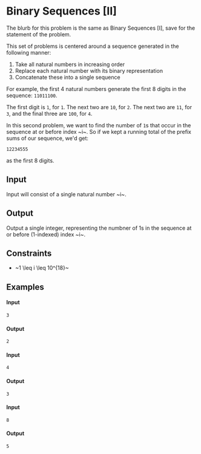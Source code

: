# Binary Sequences [II]

The blurb for this problem is the same as Binary Sequences [I], save for the statement of the problem.

This set of problems is centered around a sequence generated in the following manner:

1. Take all natural numbers in increasing order
2. Replace each natural number with its binary representation
3. Concatenate these into a single sequence

For example, the first 4 natural numbers generate the first 8 digits in the sequence: `11011100`.

The first digit is `1`, for `1`. The next two are `10`, for `2`. The next two are `11`, for `3`, and the final three are `100`, for `4`.

In this second problem, we want to find the number of `1`s that occur in the sequence at or before index ~i~. So if we kept a running total of the prefix sums of our sequence, we'd get:

```
12234555
```

as the first 8 digits.

## Input

Input will consist of a single natural number ~i~.

## Output

Output a single integer, representing the numbner of 1s in the sequence at or before (1-indexed) index ~i~.

## Constraints

* ~1 \leq i \leq 10^{18}~

## Examples

#### Input
```
3
```
#### Output
```
2
```

#### Input
```
4
```
#### Output
```
3
```

#### Input
```
8
```
#### Output
```
5
```
